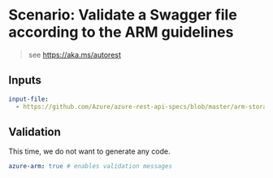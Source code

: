 # Scenario: Validate a Swagger file according to the ARM guidelines 

> see https://aka.ms/autorest

## Inputs

``` yaml 
input-file:
  - https://github.com/Azure/azure-rest-api-specs/blob/master/arm-storage/2015-06-15/swagger/storage.json
```

## Validation

This time, we do not want to generate any code.

``` yaml
azure-arm: true # enables validation messages
```